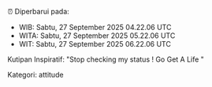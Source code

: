 ⏰ Diperbarui pada:
- WIB: Sabtu, 27 September 2025 04.22.06 UTC
- WITA: Sabtu, 27 September 2025 05.22.06 UTC
- WIT: Sabtu, 27 September 2025 06.22.06 UTC

Kutipan Inspiratif:
"Stop checking my status ! Go Get A Life "


Kategori: attitude


